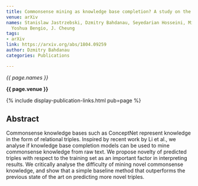 ```yaml
---
title: Commonsense mining as knowledge base completion? A study on the impact of novelty
venue: arXiv
names: Stanislaw Jastrzebski, Dzmitry Bahdanau, Seyedarian Hosseini, Michael Noukhovitch,
  Yoshua Bengio, J. Cheung
tags:
- arXiv
link: https://arxiv.org/abs/1804.09259
author: Dzmitry Bahdanau
categories: Publications

---
```


*{{ page.names }}*

**{{ page.venue }}**

{% include display-publication-links.html pub=page %}

## Abstract

Commonsense knowledge bases such as ConceptNet represent knowledge in the form of relational triples. Inspired by recent work by Li et al., we analyse if knowledge base completion models can be used to mine commonsense knowledge from raw text. We propose novelty of predicted triples with respect to the training set as an important factor in interpreting results. We critically analyse the difficulty of mining novel commonsense knowledge, and show that a simple baseline method that outperforms the previous state of the art on predicting more novel triples.